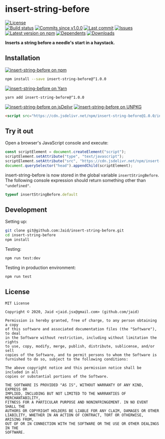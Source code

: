 # insert-string-before


<a href="https://raw.githubusercontent.com/Jaid/insert-string-before/master/license.txt"><img src="https://img.shields.io/github/license/Jaid/insert-string-before?style=flat-square" alt="License"/></a>  
<a href="https://actions-badge.atrox.dev/Jaid/insert-string-before/goto"><img src="https://img.shields.io/endpoint.svg?style=flat-square&url=https%3A%2F%2Factions-badge.atrox.dev%2FJaid%2Finsert-string-before%2Fbadge" alt="Build status"/></a> <a href="https://github.com/Jaid/insert-string-before/commits"><img src="https://img.shields.io/github/commits-since/Jaid/insert-string-before/v1.0.0?style=flat-square&logo=github" alt="Commits since v1.0.0"/></a> <a href="https://github.com/Jaid/insert-string-before/commits"><img src="https://img.shields.io/github/last-commit/Jaid/insert-string-before?style=flat-square&logo=github" alt="Last commit"/></a> <a href="https://github.com/Jaid/insert-string-before/issues"><img src="https://img.shields.io/github/issues/Jaid/insert-string-before?style=flat-square&logo=github" alt="Issues"/></a>  
<a href="https://npmjs.com/package/insert-string-before"><img src="https://img.shields.io/npm/v/insert-string-before?style=flat-square&logo=npm&label=latest%20version" alt="Latest version on npm"/></a> <a href="https://github.com/Jaid/insert-string-before/network/dependents"><img src="https://img.shields.io/librariesio/dependents/npm/insert-string-before?style=flat-square&logo=npm" alt="Dependents"/></a> <a href="https://npmjs.com/package/insert-string-before"><img src="https://img.shields.io/npm/dm/insert-string-before?style=flat-square&logo=npm" alt="Downloads"/></a>

**Inserts a string before a needle's start in a haystack.**















## Installation
<a href="https://npmjs.com/package/insert-string-before"><img src="https://img.shields.io/badge/npm-insert--string--before-C23039?style=flat-square&logo=npm" alt="insert-string-before on npm"/></a>
```bash
npm install --save insert-string-before@^1.0.0
```
<a href="https://yarnpkg.com/package/insert-string-before"><img src="https://img.shields.io/badge/Yarn-insert--string--before-2F8CB7?style=flat-square&logo=yarn&logoColor=white" alt="insert-string-before on Yarn"/></a>
```bash
yarn add insert-string-before@^1.0.0
```
<a href="https://jsdelivr.com/package/npm/insert-string-before/"><img src="https://img.shields.io/badge/jsDelivr-insert--string--before-orange?style=flat-square&logo=html5&logoColor=white" alt="insert-string-before on jsDelivr"/></a> <a href="https://unpkg.com/browse/insert-string-before/"><img src="https://img.shields.io/badge/UNPKG-insert--string--before-orange?style=flat-square&logo=html5&logoColor=white" alt="insert-string-before on UNPKG"/></a>
```html
<script src="https://cdn.jsdelivr.net/npm/insert-string-before@1.0.0/index.js"/>
```


## Try it out



Open a browser's JavaScript console and execute:

```javascript
const scriptElement = document.createElement("script");
scriptElement.setAttribute("type", "text/javascript");
scriptElement.setAttribute("src", "https://cdn.jsdelivr.net/npm/insert-string-before@1.0.0/index.js");
document.querySelector("head").appendChild(scriptElement);
```

insert-string-before is now stored in the global variable `insertStringBefore`. The following console expression should return something other than `"undefined"`.

```javascript
typeof insertStringBefore.default
```






## Development



Setting up:
```bash
git clone git@github.com:Jaid/insert-string-before.git
cd insert-string-before
npm install
```
Testing:
```bash
npm run test:dev
```
Testing in production environment:
```bash
npm run test
```


## License
```text
MIT License

Copyright © 2020, Jaid <jaid.jsx@gmail.com> (github.com/jaid)

Permission is hereby granted, free of charge, to any person obtaining a copy
of this software and associated documentation files (the "Software"), to deal
in the Software without restriction, including without limitation the rights
to use, copy, modify, merge, publish, distribute, sublicense, and/or sell
copies of the Software, and to permit persons to whom the Software is
furnished to do so, subject to the following conditions:

The above copyright notice and this permission notice shall be included in all
copies or substantial portions of the Software.

THE SOFTWARE IS PROVIDED "AS IS", WITHOUT WARRANTY OF ANY KIND, EXPRESS OR
IMPLIED, INCLUDING BUT NOT LIMITED TO THE WARRANTIES OF MERCHANTABILITY,
FITNESS FOR A PARTICULAR PURPOSE AND NONINFRINGEMENT. IN NO EVENT SHALL THE
AUTHORS OR COPYRIGHT HOLDERS BE LIABLE FOR ANY CLAIM, DAMAGES OR OTHER
LIABILITY, WHETHER IN AN ACTION OF CONTRACT, TORT OR OTHERWISE, ARISING FROM,
OUT OF OR IN CONNECTION WITH THE SOFTWARE OR THE USE OR OTHER DEALINGS IN THE
SOFTWARE.
```
